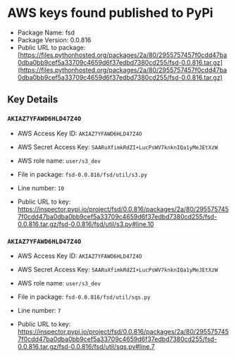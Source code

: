# AWS keys found published to PyPi

* Package Name: fsd
* Package Version: 0.0.816
* Public URL to package: [https://files.pythonhosted.org/packages/2a/80/2955757457f0cdd47ba0dba0bb9cef5a33709c4659d6f37edbd7380cd255/fsd-0.0.816.tar.gz](https://files.pythonhosted.org/packages/2a/80/2955757457f0cdd47ba0dba0bb9cef5a33709c4659d6f37edbd7380cd255/fsd-0.0.816.tar.gz)

## Key Details

### `AKIAZ7YFAWD6HLD47Z4O`

* AWS Access Key ID: `AKIAZ7YFAWD6HLD47Z4O`
* AWS Secret Access Key: `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` 
* AWS role name: `user/s3_dev`
* File in package: `fsd-0.0.816/fsd/util/s3.py`
* Line number: `10`

* Public URL to key: https://inspector.pypi.io/project/fsd/0.0.816/packages/2a/80/2955757457f0cdd47ba0dba0bb9cef5a33709c4659d6f37edbd7380cd255/fsd-0.0.816.tar.gz/fsd-0.0.816/fsd/util/s3.py#line.10



### `AKIAZ7YFAWD6HLD47Z4O`

* AWS Access Key ID: `AKIAZ7YFAWD6HLD47Z4O`
* AWS Secret Access Key: `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` 
* AWS role name: `user/s3_dev`
* File in package: `fsd-0.0.816/fsd/util/sqs.py`
* Line number: `7`

* Public URL to key: https://inspector.pypi.io/project/fsd/0.0.816/packages/2a/80/2955757457f0cdd47ba0dba0bb9cef5a33709c4659d6f37edbd7380cd255/fsd-0.0.816.tar.gz/fsd-0.0.816/fsd/util/sqs.py#line.7


